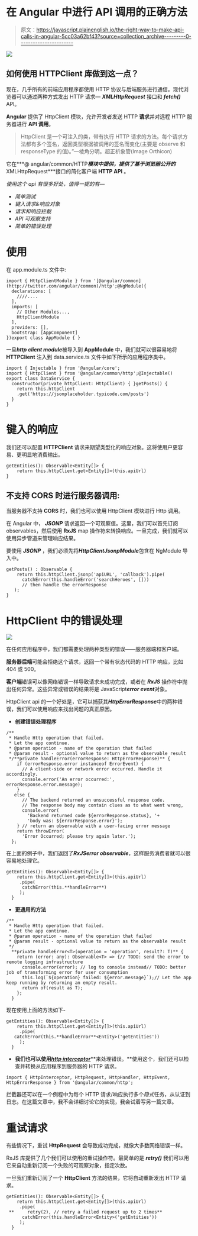 # 在 Angular 中进行 API 调用的正确方法

> 原文：<https://javascript.plainenglish.io/the-right-way-to-make-api-calls-in-angular-5cc03a62bf43?source=collection_archive---------0----------------------->

![](img/0a1fb78774653fa9af9a52bb8fcd246d.png)

## 如何使用 **HTTPClient** 库做到这一点？

现在，几乎所有的前端应用程序都使用 HTTP 协议与后端服务进行通信。现代浏览器可以通过两种方式发出 HTTP 请求— ***XMLHttpRequest*** 接口和 ***fetch()*** API。

**Angular** 提供了 HttpClient 模块，允许开发者发送 HTTP **请求**并对远程 HTTP 服务器进行 **API 调用**。

> HttpClient 是一个可注入的类，带有执行 HTTP 请求的方法。每个请求方法都有多个签名，返回类型根据被调用的签名而变化(主要是 observe 和 responseType 的值)。”—棱角分明。超正析象管(Image Orthicon)

它在***@ angular/common/HTTP***模块中提供，提供了基于浏览器公开的***XMLHttpRequest***接口的简化客户端 **HTTP API** 。

*使用这个 api 有很多好处，值得一提的有—*

*   *简单测试*
*   *键入请求&响应对象*
*   *请求和响应拦截*
*   *API 可观察支持*
*   *简单的错误处理*

# 使用

在 app.module.ts 文件中:

```
import { HttpClientModule } from '[@angular/common](http://twitter.com/angular/common)/http';@NgModule({
  declarations: [
    ////....
  ],
  imports: [
    // Other Modules...,
    HttpClientModule    
  ],
  providers: [],
  bootstrap: [AppComponent]
})export class AppModule { }
```

一旦***http client module***被导入到 **AppModule** 中，我们就可以很容易地将 **HTTPClient** 注入到 data.service.ts 文件中如下所示的应用程序类中。

```
import { Injectable } from '@angular/core';
import { HttpClient } from '@angular/common/http';@Injectable()
export class DataService {
  constructor(private httpClient: HttpClient) { }getPosts() {
    return this.httpClient
    .get('https://jsonplaceholder.typicode.com/posts')
  }
}
```

# 键入的响应

我们还可以配置 **HTTPClient** 请求来期望类型化的响应对象。这将使用户更容易、更明显地消费输出。

```
getEntities(): Observable<Entity[]> {
    return this.httpClient.get<Entity[]>(this.apiUrl)     
}
```

## 不支持 CORS 时进行服务器调用:

当服务器不支持 **CORS** 时，我们也可以使用 HttpClient 模块进行 Http 调用。

在 Angular 中， ***JSONP*** 请求返回一个可观察值。这里，我们可以首先订阅 observables，然后使用 **RxJS** map 操作符来转换响应。一旦完成，我们就可以使用异步管道来管理响应结果。

要使用 ***JSONP*** ，我们必须先将***HttpClientJsonpModule***包含在 NgModule 导入中。

```
getPosts() : Observable {
    return this.httpClient.jsonp('apiURL', 'callback').pipe(
      catchError(this.handleError('searchHeroes', [])) 
      // then handle the errorResponse
   );
}
```

# HttpClient 中的错误处理

![](img/c9e51c73bd2898c4d5c3e42093ba8b35.png)

在任何应用程序中，我们都需要处理两种类型的错误——服务器端和客户端。

**服务器后端**可能会拒绝这个请求，返回一个带有状态代码的 HTTP 响应，比如 404 或 500。

**客户端**错误可以像网络错误一样导致请求未成功完成，或者在 ***RxJS*** 操作符中抛出任何异常。这些异常或错误的结果将是 JavaScript***error event***对象。

HttpClient api 的一个好处是，它可以捕获其***HttpErrorResponse***中的两种错误，我们可以使用响应来找出问题的真正原因。

*   **创建错误处理程序**

```
/**
 * Handle Http operation that failed.
 * Let the app continue.
 * @param operation - name of the operation that failed
 * @param result - optional value to return as the observable result
 */**private handleError(errorResponse: HttpErrorResponse)** {
    if (errorResponse.error instanceof ErrorEvent) {
      // A client-side or network error occurred. Handle it   accordingly.
      console.error('An error occurred:',   errorResponse.error.message);
    } 
   else {
      // The backend returned an unsuccessful response code.
      // The response body may contain clues as to what went wrong,
      console.error(
        'Backend returned code ${errorResponse.status}, '+
        'body was: ${errorResponse.error}');
    } // return an observable with a user-facing error message
    return throwError(
      'Error Occurred; please try again later.');
  };
```

在上面的例子中，我们返回了***RxJS******error observable***，这样服务消费者就可以很容易地处理它。

```
getEntities(): Observable<Entity[]> {
    return this.httpClient.get<Entity[]>(this.apiUrl)
     .pipe(
      catchError(this.**handleError**)
     ); 
  }
```

*   **更通用的方法**

```
/**
 * Handle Http operation that failed.
 * Let the app continue.
 * @param operation - name of the operation that failed
 * @param result - optional value to return as the observable result
 */
  **private handleError<T>(operation = 'operation', result?: T)** {
    return (error: any): Observable<T> => {// TODO: send the error to remote logging infrastructure
      console.error(error); // log to console instead// TODO: better job of transforming error for user consumption
      this.log(`${operation} failed: ${error.message}`);// Let the app keep running by returning an empty result.
      return of(result as T);
    };
  }
```

现在使用上面的方法如下-

```
getEntities(): Observable<Entity[]> {
    return this.httpClient.get<Entity[]>(this.apiUrl)
     .pipe(      
   catchError(this.**handleError**<Entity>('getEntities'))
     ); 
  }
```

*   **我们也可以使用**[***http interceptor***](https://angular.io/api/common/http/HttpInterceptor#description)**来处理错误。**使用这个，我们还可以检查并转换从应用程序到服务器的 HTTP 请求。

```
import { HttpInterceptor, HttpRequest, HttpHandler, HttpEvent, HttpErrorResponse } from '@angular/common/http';
```

拦截器还可以在一个例程中为每个 HTTP 请求/响应执行多个*隐式*任务，从认证到日志。在这篇文章中，我不会详细讨论它的实现，我会试着写另一篇文章。

# 重试请求

有些情况下，重试 **HttpRequest** 会导致成功完成，就像大多数网络错误一样。

RxJS 库提供了几个我们可以使用的重试操作符。最简单的是 ***retry()*** 我们可以用它来自动重新订阅一个失败的可观察对象，指定次数。

一旦我们重新订阅了一个 **HttpClient** 方法的结果，它将自动重新发出 HTTP 请求。

```
getEntities(): Observable<Entity[]> {
    return this.httpClient.get<Entity[]>(this.apiUrl)
     .pipe(
 **     retry(2), // retry a failed request up to 2 times**
      catchError(this.handleError<Entity>('getEntities'))
     ); 
  }
```